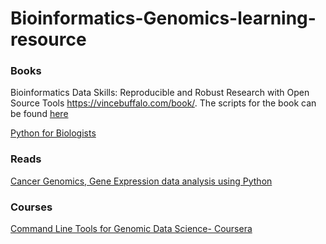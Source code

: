 # Bioinformatics-Genomics-learning-resource

### Books
Bioinformatics Data Skills: Reproducible and Robust Research with Open Source Tools https://vincebuffalo.com/book/. The scripts for the book can be found [here](https://github.com/vsbuffalo/bds-files/)

[Python for Biologists](https://pythonforbiologists.com/)

### Reads 

[Cancer Genomics, Gene Expression data analysis using Python](https://medium.com/adventures-in-healthcare-data/cancer-genomics-ii-exploring-biomarkers-of-liver-cancer-in-gene-expression-data-using-python-b719b519b406)

### Courses 

[Command Line Tools for Genomic Data Science- Coursera](https://www.coursera.org/learn/genomic-tools)



